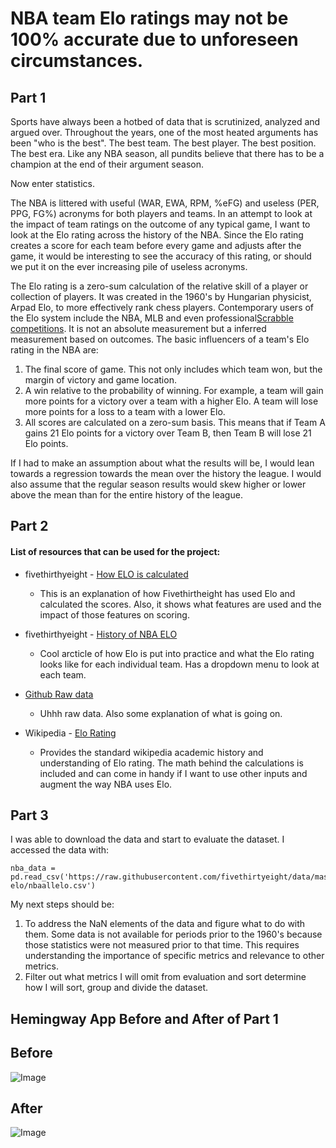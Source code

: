 # **NBA team Elo ratings may not be 100% accurate due to unforeseen circumstances.**

## **Part 1**
Sports have always been a hotbed of data that is scrutinized, analyzed and argued over. Throughout the years, one of the most heated arguments has been "who is the best". The best team. The best player. The best position. The best era. Like any NBA season, all pundits believe that there has to be a champion at the end of their argument season.

Now enter statistics. 

The NBA is littered with useful (WAR, EWA, RPM, %eFG) and useless (PER, PPG, FG%) acronyms for both players and teams. In an attempt to look at the impact of team ratings on the outcome of any typical game, I want to look at the Elo rating across the history of the NBA. Since the Elo rating creates a score for each team before  every game and adjusts after the game, it would be interesting to see the accuracy of this rating, or should we put it on the ever increasing pile of useless acronyms.

The Elo rating is a zero-sum calculation of the relative skill of a player or collection of players. It was created in the 1960's by Hungarian physicist, Arpad Elo, to more effectively rank chess players. Contemporary users of the Elo system include the NBA, MLB and even professional[Scrabble competitions](https://https://www.word-grabber.com/word-board-games/elo-ratings-in-scrabble). It is not an absolute measurement but a inferred measurement based on outcomes. The basic influencers of a team's Elo rating in the NBA are:

1. The final score of game. This not only includes which team won, but the margin of victory and game location.
2. A win relative to the probability of winning. For example, a team will gain more points for a victory over a team with a higher Elo. A team will lose more points for a loss to a team with a lower Elo.
3. All scores are calculated on a zero-sum basis. This means that if Team A gains 21 Elo points for a victory over Team B, then Team B will lose 21 Elo points.

If I had to make an assumption about what the results will be, I would lean towards a regression towards the mean over the history the league. I would also assume that the regular season results would skew higher or lower above the mean than for the entire history of the league.

## **Part 2**

#### List of resources that can be used for the project:
* fivethirthyeight - [How ELO is calculated](https://https://fivethirtyeight.com/features/how-we-calculate-nba-elo-ratings/)
  * This is an explanation of how Fivethirtheight has used Elo and calculated the scores. Also, it shows what features are used and the impact of those features on scoring. 

* fivethirthyeight - [History of NBA ELO](https://https://projects.fivethirtyeight.com/complete-history-of-the-nba/)
  *  Cool arcticle of how Elo is put into practice and what the Elo rating looks like for each individual team. Has a dropdown menu to look at each team.

* [Github Raw data](https://https://github.com/fivethirtyeight/data/tree/master/nba-elo)
  * Uhhh raw data. Also some explanation of what is going on.

* Wikipedia - [Elo Rating](https://en.wikipedia.org/wiki/Elo_rating_system)
  * Provides the standard wikipedia academic history and understanding of Elo rating. The math behind the calculations is included and can come in handy if I want to use other inputs and augment the way NBA uses Elo.
  
## **Part 3**

I was able to download the data and start to evaluate the dataset. I accessed the data with:

```
nba_data = pd.read_csv('https://raw.githubusercontent.com/fivethirtyeight/data/master/nba-elo/nbaallelo.csv')
```

My next steps should be:

1. To address the NaN elements of the data and figure what to do with them. Some data is not available for periods prior to the 1960's because those statistics were not measured prior to that time. This requires understanding the importance of specific metrics and relevance to other metrics.
2. Filter out what metrics I will omit from evaluation and sort determine how I will sort, group and divide the dataset.


## **Hemingway App Before and After of Part 1**

## **Before**
![Image](https://github.com/hughjafro/DS-Sprint-03-Creating-Professional-Portfolios/blob/master/sprint-challenge/DS%2001%20Sprint%2003%20%20before.png)

## **After**
![Image](https://github.com/hughjafro/DS-Sprint-03-Creating-Professional-Portfolios/blob/master/sprint-challenge/DS%2001%20Sprint%2003%20after.png)
